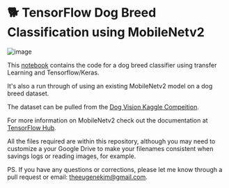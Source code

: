 # 🐕 TensorFlow Dog Breed Classification using MobileNetv2

![image](https://user-images.githubusercontent.com/24239943/116844775-edec5800-ab98-11eb-8df2-ca04da2df44e.png)

This [notebook](https://github.com/theeugenekim/dog-vision-tensorflow/blob/main/dog_vision_machine_learning.ipynb) contains the code for a dog breed classifier using transfer Learning and Tensorflow/Keras.

It's also a run through of using an existing MobileNetv2 model on a dog breed dataset.

The dataset can be pulled from the [Dog Vision Kaggle Compeition](https://www.kaggle.com/c/dog-breed-identification).

For more information on MobileNetv2 check out the documentation at [TensorFlow Hub](https://tfhub.dev/google/imagenet/mobilenet_v2_130_224/classification/4).

All the files required are within this repository, although you may need to customize a your Google Drive to make your filenames consistent when savings logs or reading images, for example.

PS. If you have any questions or corrections, please let me know through a pull request or email: theeugenekim@gmail.com.
